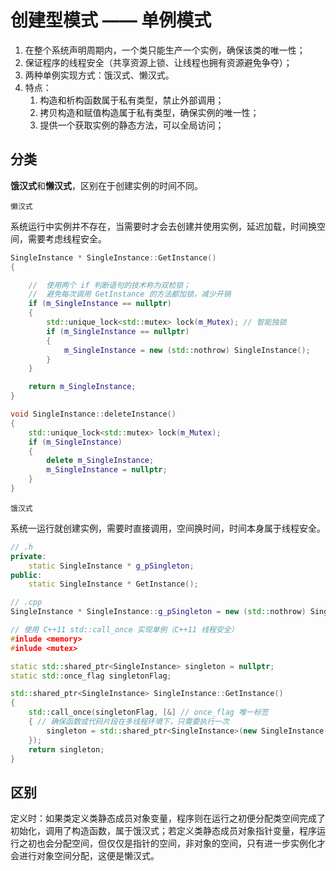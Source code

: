 #  创建型模式 —— 单例模式
1. 在整个系统声明周期内，一个类只能生产一个实例，确保该类的唯一性；
2. 保证程序的线程安全（共享资源上锁、让线程也拥有资源避免争夺）；
3. 两种单例实现方式：饿汉式、懒汉式。
4. 特点：
   1. 构造和析构函数属于私有类型，禁止外部调用；
   2. 拷贝构造和赋值构造属于私有类型，确保实例的唯一性；
   3. 提供一个获取实例的静态方法，可以全局访问；

## 分类
**饿汉式**和**懒汉式**，区别在于创建实例的时间不同。

`懒汉式`

系统运行中实例并不存在，当需要时才会去创建并使用实例，延迟加载，时间换空间，需要考虑线程安全。
```cpp
SingleInstance * SingleInstance::GetInstance()
{

    //  使用两个 if 判断语句的技术称为双检锁；
    //  避免每次调用 GetInstance 的方法都加锁，减少开销
    if (m_SingleInstance == nullptr) 
    {
        std::unique_lock<std::mutex> lock(m_Mutex); // 智能独锁
        if (m_SingleInstance == nullptr)
        {
            m_SingleInstance = new (std::nothrow) SingleInstance();
        }
    }

    return m_SingleInstance;
}

void SingleInstance::deleteInstance()
{
    std::unique_lock<std::mutex> lock(m_Mutex); 
    if (m_SingleInstance)
    {
        delete m_SingleInstance;
        m_SingleInstance = nullptr;
    }
}
```

`饿汉式`

系统一运行就创建实例，需要时直接调用，空间换时间，时间本身属于线程安全。

```cpp
// .h
private: 
    static SingleInstance * g_pSingleton;
public:
    static SingleInstance * GetInstance();

// .cpp
SingleInstance * SingleInstance::g_pSingleton = new (std::nothrow) SingleInstance();

// 使用 C++11 std::call_once 实现单例（C++11 线程安全）
#inlude <memory>
#inlude <mutex>

static std::shared_ptr<SingleInstance> singleton = nullptr;
static std::once_flag singletonFlag;

std::shared_ptr<SingleInstance> SingleInstance::GetInstance()
{
    std::call_once(singletonFlag, [&] // once_flag 唯一标签
    { // 确保函数或代码片段在多线程环境下，只需要执行一次
        singleton = std::shared_ptr<SingleInstance>(new SingleInstance());
    });
    return singleton;
}
```

## 区别
定义时：如果类定义类静态成员对象变量，程序则在运行之初便分配类空间完成了初始化，调用了构造函数，属于饿汉式；若定义类静态成员对象指针变量，程序运行之初也会分配空间，但仅仅是指针的空间，非对象的空间，只有进一步实例化才会进行对象空间分配，这便是懒汉式。